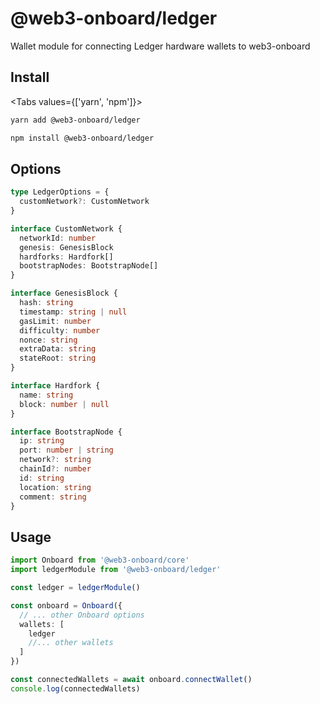 # @web3-onboard/ledger

Wallet module for connecting Ledger hardware wallets to web3-onboard

## Install

<Tabs values={['yarn', 'npm']}>
<TabPanel value="yarn">

```sh copy
yarn add @web3-onboard/ledger
```

  </TabPanel>
  <TabPanel value="npm">

```sh copy
npm install @web3-onboard/ledger
```

  </TabPanel>
</Tabs>

## Options

```typescript
type LedgerOptions = {
  customNetwork?: CustomNetwork
}

interface CustomNetwork {
  networkId: number
  genesis: GenesisBlock
  hardforks: Hardfork[]
  bootstrapNodes: BootstrapNode[]
}

interface GenesisBlock {
  hash: string
  timestamp: string | null
  gasLimit: number
  difficulty: number
  nonce: string
  extraData: string
  stateRoot: string
}

interface Hardfork {
  name: string
  block: number | null
}

interface BootstrapNode {
  ip: string
  port: number | string
  network?: string
  chainId?: number
  id: string
  location: string
  comment: string
}
```

## Usage

```typescript
import Onboard from '@web3-onboard/core'
import ledgerModule from '@web3-onboard/ledger'

const ledger = ledgerModule()

const onboard = Onboard({
  // ... other Onboard options
  wallets: [
    ledger
    //... other wallets
  ]
})

const connectedWallets = await onboard.connectWallet()
console.log(connectedWallets)
```
